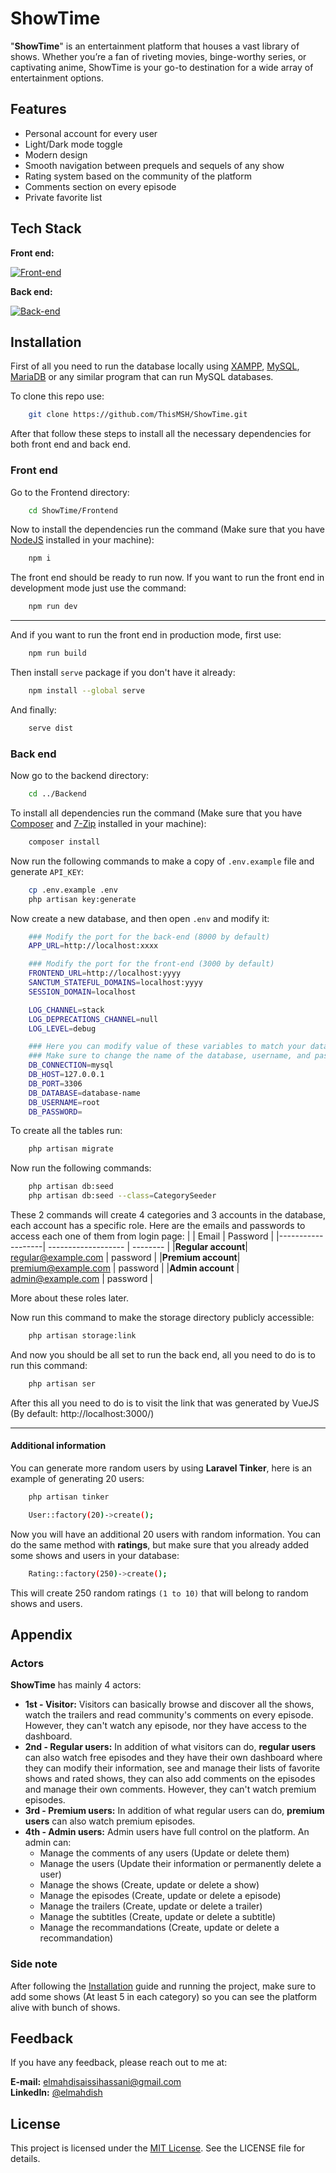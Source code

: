 
# ShowTime

"**ShowTime**" is an entertainment platform that houses a vast library of shows. Whether you’re a fan of riveting movies, binge-worthy series, or captivating anime, ShowTime is your go-to destination for a wide array of entertainment options.


## Features

- Personal account for every user
- Light/Dark mode toggle
- Modern design
- Smooth navigation between prequels and sequels of any show
- Rating system based on the community of the platform
- Comments section on every episode
- Private favorite list

## Tech Stack

**Front end:**

[![Front-end](https://skillicons.dev/icons?i=html,css,js,tailwind,vue)](https://skillicons.dev)

**Back end:**

[![Back-end](https://skillicons.dev/icons?i=php,mysql,laravel)](https://skillicons.dev)
## Installation

First of all you need to run the database locally using [XAMPP](https://www.apachefriends.org/), [MySQL](https://www.mysql.com/downloads/), [MariaDB](https://mariadb.org/download/) or any similar program that can run MySQL databases.

To clone this repo use:
```bash
    git clone https://github.com/ThisMSH/ShowTime.git
```

After that follow these steps to install all the necessary dependencies for both front end and back end.

### Front end

Go to the Frontend directory:
```bash
    cd ShowTime/Frontend
```

Now to install the dependencies run the command (Make sure that you have [NodeJS](https://nodejs.org/en) installed in your machine):
```bash
    npm i
```

The front end should be ready to run now.
If you want to run the front end in development mode just use the command:
```bash
    npm run dev
```
***
And if you want to run the front end in production mode, first use:
```bash
    npm run build
```

Then install `serve` package if you don't have it already:
```bash
    npm install --global serve
```

And finally:
```bash
    serve dist
```

### Back end

Now go to the backend directory:
```bash
    cd ../Backend
```

To install all dependencies run the command (Make sure that you have [Composer](https://getcomposer.org/) and [7-Zip](https://www.7-zip.org/download.html) installed in your machine):
```bash
    composer install
```

Now run the following commands to make a copy of `.env.example` file and generate `API_KEY`:
```bash
    cp .env.example .env
    php artisan key:generate
```

Now create a new database, and then open `.env` and modify it:
```bash
    ### Modify the port for the back-end (8000 by default)
    APP_URL=http://localhost:xxxx 

    ### Modify the port for the front-end (3000 by default)
    FRONTEND_URL=http://localhost:yyyy 
    SANCTUM_STATEFUL_DOMAINS=localhost:yyyy 
    SESSION_DOMAIN=localhost

    LOG_CHANNEL=stack
    LOG_DEPRECATIONS_CHANNEL=null
    LOG_LEVEL=debug

    ### Here you can modify value of these variables to match your database
    ### Make sure to change the name of the database, username, and password if you set one  
    DB_CONNECTION=mysql
    DB_HOST=127.0.0.1
    DB_PORT=3306
    DB_DATABASE=database-name
    DB_USERNAME=root
    DB_PASSWORD=
```

To create all the tables run:
```bash
    php artisan migrate
```

Now run the following commands:
```bash
    php artisan db:seed
    php artisan db:seed --class=CategorySeeder
```

These 2 commands will create 4 categories and 3 accounts in the database, each account has a specific role. Here are the emails and passwords to access each one of them from login page:
|                   |        Email        | Password |
|-------------------| ------------------- | -------- |
|**Regular account**| regular@example.com | password |
|**Premium account**| premium@example.com | password |
|**Admin account**  | admin@example.com   | password |

More about these roles later.

Now run this command to make the storage directory publicly accessible:
```bash
    php artisan storage:link
```

And now you should be all set to run the back end, all you need to do is to run this command:
```bash
    php artisan ser
```
After this all you need to do is to visit the link that was generated by VueJS (By default: http://localhost:3000/)

***
#### Additional information
You can generate more random users by using **Laravel Tinker**, here is an example of generating 20 users:
```bash
    php artisan tinker

    User::factory(20)->create();
```
Now you will have an additional 20 users with random information. You can do the same method with **ratings**, but make sure that you already added some shows and users in your database:
```bash
    Rating::factory(250)->create();
```
This will create 250 random ratings `(1 to 10)` that will belong to random shows and users.
## Appendix

### Actors

**ShowTime** has mainly 4 actors:

* **1st - Visitor:** Visitors can basically browse and discover all the shows, watch the trailers and read community's comments on every episode. However, they can't watch any episode, nor they have access to the dashboard.
* **2nd - Regular users:** In addition of what visitors can do, **regular users** can also watch free episodes and they have their own dashboard where they can modify their information, see and manage their lists of favorite shows and rated shows, they can also add comments on the episodes and manage their own comments. However, they can't watch premium episodes.
* **3rd - Premium users:** In addition of what regular users can do, **premium users** can also watch premium episodes.
* **4th - Admin users:** Admin users have full control on the platform. An admin can:
    * Manage the comments of any users (Update or delete them)
    * Manage the users (Update their information or permanently delete a user)
    * Manage the shows (Create, update or delete a show)
    * Manage the episodes (Create, update or delete a episode)
    * Manage the trailers (Create, update or delete a trailer)
    * Manage the subtitles (Create, update or delete a subtitle)
    * Manage the recommandations (Create, update or delete a recommandation)

### Side note
After following the [Installation](#installation) guide and running the project, make sure to add some shows (At least 5 in each category) so you can see the platform alive with bunch of shows.
## Feedback

If you have any feedback, please reach out to me at:

**E-mail:** elmahdisaissihassani@gmail.com  
**LinkedIn:** [@elmahdish](https://www.linkedin.com/in/elmahdish/)

## License

This project is licensed under the [MIT License](https://choosealicense.com/licenses/mit/). See the LICENSE file for details.

